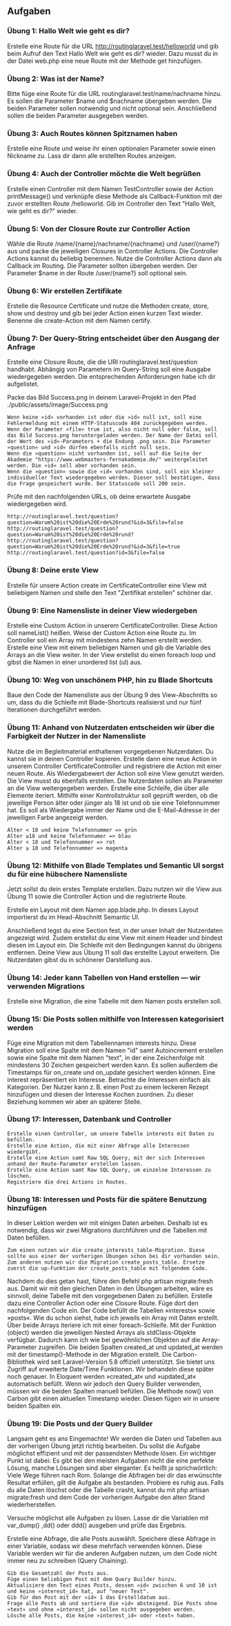 ## Aufgaben
### Übung 1: Hallo Welt wie geht es dir?

Erstelle eine Route für die URL http://routinglaravel.test/helloworld und gib beim Aufruf den Text Hallo Welt wie geht es dir? wieder. Dazu musst du in der Datei web.php eine neue Route mit der Methode get hinzufügen.

### Übung 2: Was ist der Name?

Bitte füge eine Route für die URL routinglaravel.test/name/nachname hinzu. Es sollen die Parameter $name und $nachname übergeben werden. Die beiden Parameter sollen notwendig und nicht optional sein. Anschließend sollen die beiden Parameter ausgegeben werden.

### Übung 3: Auch Routes können Spitznamen haben

Erstelle eine Route und weise ihr einen optionalen Parameter sowie einen Nickname zu. Lass dir dann alle erstellten Routes anzeigen.

### Übung 4: Auch der Controller möchte die Welt begrüßen

Erstelle einen Controller mit dem Namen TestController sowie der Action printMessage() und verknüpfe diese Methode als Callback-Funktion mit der zuvor erstellten Route /helloworld. Gib im Controller den Text "Hallo Welt, wie geht es dir?" wieder.

### Übung 5: Von der Closure Route zur Controller Action

Wähle die Route /name/{name}/nachname/{nachname} und /user/{name?} aus und packe die jeweiligen Closures in Controller Actions. Die Controller Actions kannst du beliebig benennen. Nutze die Controller Actions dann als Callback im Routing. Die Parameter sollten übergeben werden. Der Parameter $name in der Route /user/{name?} soll optional sein.

### Übung 6: Wir erstellen Zertifikate

Erstelle die Resource Certificate und nutze die Methoden create, store, show und destroy und gib bei jeder Action einen kurzen Text wieder. Benenne die create-Action mit dem Namen certify.

### Übung 7: Der Query-String entscheidet über den Ausgang der Anfrage

Erstelle eine Closure Route, die die URI routinglaravel.test/question handhabt. Abhängig von Parametern im Query-String soll eine Ausgabe wiedergegeben werden. Die entsprechenden Anforderungen habe ich dir aufgelistet.

Packe das Bild Success.png in deinem Laravel-Projekt in den Pfad ./public/assets/image/Success.png

    Wenn keine »id« vorhanden ist oder die »id« null ist, soll eine Fehlermeldung mit einem HTTP-Statuscode 404 zurückgegeben werden.
    Wenn der Parameter »file« true ist, also nicht null oder false, soll das Bild Success.png heruntergeladen werden. Der Name der Datei soll der Wert des »id«-Parameters + die Endung .png sein. Die Parameter »question« und »id« dürfen ebenfalls nicht null sein.
    Wenn die »question« nicht vorhanden ist, soll auf die Seite der Akademie "https://www.webmasters-fernakademie.de/" weitergeleitet werden. Die »id« soll aber vorhanden sein.
    Wenn die »question« sowie die »id« vorhanden sind, soll ein kleiner individueller Text wiedergegeben werden. Dieser soll bestätigen, dass die Frage gespeichert wurde. Der Statuscode soll 200 sein.

Prüfe mit den nachfolgenden URLs, ob deine erwartete Ausgabe wiedergegeben wird.

    http://routinglaravel.test/question?question=Warum%20ist%20die%20Erde%20rund?&id=3&file=false
    http://routinglaravel.test/question?question=Warum%20ist%20die%20Erde%20rund?
    http://routinglaravel.test/question?question=Warum%20ist%20die%20Erde%20rund?&id=3&file=true
    http://routinglaravel.test/question?id=3&file=false

### Übung 8: Deine erste View

Erstelle für unsere Action create im CertificateController eine View mit beliebigem Namen und stelle den Text "Zertifikat erstellen" schöner dar.

### Übung 9: Eine Namensliste in deiner View wiedergeben

Erstelle eine Custom Action in unserem CertificateController. Diese Action soll nameList() heißen. Weise der Custom Action eine Route zu. Im Controller soll ein Array mit mindestens zehn Namen erstellt werden. Erstelle eine View mit einem beliebigen Namen und gib die Variable des Arrays an die View weiter. In der View erstellst du einen foreach loop und gibst die Namen in einer unordered list (ul) aus.

### Übung 10: Weg von unschönem PHP, hin zu Blade Shortcuts

Baue den Code der Namensliste aus der Übung  9 des View-Abschnitts so um, dass du die Schleife mit Blade-Shortcuts realisierst und nur fünf Iterationen durchgeführt werden. 

### Übung 11: Anhand von Nutzerdaten entscheiden wir über die Farbigkeit der Nutzer in der Namensliste

Nutze die im Begleitmaterial enthaltenen vorgegebenen Nutzerdaten. Du kannst sie in deinen Controller kopieren. Erstelle dann eine neue Action in unserem Controller CertificateController und registriere die Action mit einer neuen Route. Als Wiedergabewert der Action soll eine View genutzt werden. Die View musst du ebenfalls erstellen. Die Nutzerdaten sollen als Parameter an die View weitergegeben werden. Erstelle eine Schleife, die über alle Elemente iteriert. Mithilfe einer Kontrollstruktur soll geprüft werden, ob die jeweilige Person älter oder jünger als 18 ist und ob sie eine Telefonnummer hat. Es soll als Wiedergabe immer der Name und die E-Mail-Adresse in der jeweiligen Farbe angezeigt werden.

    Alter < 18 und keine Telefonnummer => grün
    Alter ≥18 und keine Telefonnumer => blau
    Alter < 18 und Telefonnummer => rot
    Alter ≥ 18 und Telefonnummer => magenta

### Übung 12: Mithilfe von Blade Templates und Semantic UI sorgst du für eine hübschere Namensliste

Jetzt sollst du dein erstes Template erstellen. Dazu nutzen wir die View aus Übung 11 sowie die Controller Action und die registrierte Route.

Erstelle ein Layout mit dem Namen app.blade.php. In dieses Layout importierst du im Head-Abschnitt Semantic UI.

Anschließend legst du eine Section fest, in der unser Inhalt der Nutzerdaten angezeigt wird. Zudem erstellst du eine View mit einem Header und bindest diesen im Layout ein. Die Schleife mit den Bedingungen kannst du übrigens entfernen. Deine View aus Übung 11 soll das erstellte Layout erweitern. Die Nutzerdaten gibst du in schönerer Darstellung aus.

### Übung 14: Jeder kann Tabellen von Hand erstellen — wir verwenden Migrations

Erstelle eine Migration, die eine Tabelle mit dem Namen posts erstellen soll.

### Übung 15: Die Posts sollen mithilfe von Interessen kategorisiert werden

Füge eine Migration mit dem Tabellennamen interests hinzu. Diese Migration soll eine Spalte mit dem Namen "id" samt Autoincrement erstellen sowie eine Spalte mit dem Namen "text", in der eine Zeichenfolge mit mindestens 30 Zeichen gespeichert werden kann. Es sollen außerdem die Timestamps für on_create und on_update gesichert werden können. Eine interest repräsentiert ein Interesse. Betrachte die Interessen einfach als Kategorien. Der Nutzer kann z. B. einen Post zu einem leckeren Rezept hinzufügen und diesen der Interesse Kochen zuordnen. Zu dieser Beziehung kommen wir aber an späterer Stelle.

### Übung 17: Interessen, Datenbank und Controller

    Erstelle einen Controller, um unsere Tabelle interests mit Daten zu befüllen.
    Erstelle eine Action, die mit einer Abfrage alle Interessen wiedergibt.
    Erstelle eine Action samt Raw SQL Query, mit der sich Interessen anhand der Route-Parameter erstellen lassen.
    Erstelle eine Action samt Raw SQL Query, um einzelne Interessen zu löschen.
    Registriere die drei Actions in Routes.

### Übung 18: Interessen und Posts für die spätere Benutzung hinzufügen

In dieser Lektion werden wir mit einigen Daten arbeiten. Deshalb ist es notwendig, dass wir zwei Migrations durchführen und die Tabellen mit Daten befüllen.

    Zum einen nutzen wir die create_interests_table-Migration. Diese sollte aus einer der vorherigen Übungen schon bei dir vorhanden sein.
    Zum anderen nutzen wir die Migration create_posts_table. Ersetze zuerst die up-Funktion der create_posts_table mit folgendem Code.
    
Nachdem du dies getan hast, führe den Befehl php artisan migrate:fresh aus. Damit wir mit den gleichen Daten in den Übungen arbeiten, wäre es sinnvoll, deine Tabelle mit den vorgegebenen Daten zu befüllen. Erstelle dazu eine Controller Action oder eine Closure Route. Füge dort den nachfolgenden Code ein. Der Code befüllt die Tabellen »interests« sowie »posts«. Wie du schon siehst, habe ich jeweils ein Array mit Daten erstellt. Über beide Arrays iteriere ich mit einer foreach-Schleife. Mit der Funktion (object) werden die jeweiligen Nested Arrays als stdClass-Objekte verfügbar. Dadurch kann ich wie bei gewöhnlichen Objekten auf die Array-Parameter zugreifen. Die beiden Spalten created_at und updated_at werden mit der timestamp()-Methode in der Migration erstellt. Die Carbon-Bibliothek wird seit Laravel-Version 5.8 offiziell unterstützt. Sie bietet uns Zugriff auf erweiterte Date/Time Funktionen. Wir behandeln diese später noch genauer. In Eloquent werden »created_at« und »updated_at« automatisch befüllt. Wenn wir jedoch den Query Builder verwenden, müssen wir die beiden Spalten manuell befüllen. Die Methode now() von Carbon gibt einen aktuellen Timestamp wieder. Diesen fügen wir in unsere beiden Spalten ein.

### Übung 19: Die Posts und der Query Builder

Langsam geht es ans Eingemachte! Wir werden die Daten und Tabellen aus der vorherigen Übung jetzt richtig bearbeiten. Du sollst die Aufgabe möglichst effizient und mit der passendsten Methode lösen. Ein wichtiger Punkt ist dabei: Es gibt bei den meisten Aufgaben nicht die eine perfekte Lösung, manche Lösungen sind aber eleganter. Es heißt ja sprichwörtlich: Viele Wege führen nach Rom. Solange die Abfragen bei dir das erwünschte Resultat erfüllen, gilt die Aufgabe als bestanden. Probiere es ruhig aus. Falls du alle Daten löschst oder die Tabelle crasht, kannst du mit php artisan migrate:fresh und dem Code der vorherigen Aufgabe den alten Stand wiederherstellen.

Versuche möglichst alle Aufgaben zu lösen. Lasse dir die Variablen mit var_dump() ,dd() oder ddd() ausgeben und prüfe das Ergebnis.

Erstelle eine Abfrage, die alle Posts auswählt. Speichere diese Abfrage in einer Variable, sodass wir diese mehrfach verwenden können. Diese Variable werden wir für die anderen Aufgaben nutzen, um den Code nicht immer neu zu schreiben (Query Chaining).

    Gib die Gesamtzahl der Posts aus.
    Füge einen beliebigen Post mit dem Query Builder hinzu.
    Aktualisiere den Text eines Posts, dessen »id« zwischen 6 und 10 ist und keine »interest_id« hat, auf "neuer Text".
    Gib für den Post mit der »id« 1 das Erstelldatum aus.
    Frage alle Posts ab und sortiere die »id« absteigend. Die Posts ohne »text« und ohne »interest_id« sollen nicht ausgegeben werden.
    Lösche alle Posts, die keine »interest_id« oder »text« haben.
